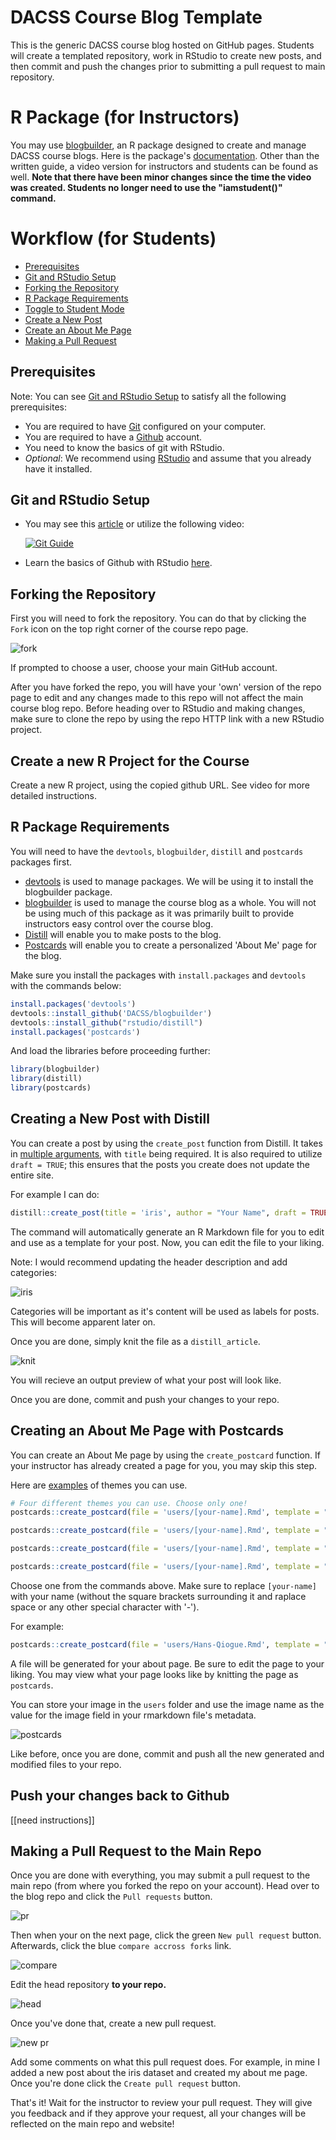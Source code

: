 # DACSS Course Blog Template

This is the generic DACSS course blog hosted on GitHub pages. Students will create a templated repository, work in RStudio to create new posts, and then commit and push the changes prior to submitting a pull request to main repository. 

# R Package (for Instructors)

You may use [blogbuilder](https://github.com/DACSS/blogbuilder), an R package designed to create and manage DACSS course blogs. Here is the package's [documentation](https://github.com/DACSS/blogbuilder/tree/main/man#readme). Other than the written guide, a video version for instructors and students can be found as well. **Note that there have been minor changes since the time the video was created. Students no longer need to use the "iamstudent()" command.**

# Workflow (for Students)
- [Prerequisites](#prerequisites)
- [Git and RStudio Setup](#git-and-rstudio-setup)
- [Forking the Repository](#forking-the-repository)
- [R Package Requirements](#r-package-requirements)
- [Toggle to Student Mode](#toggle-to-student-mode)
- [Create a New Post](#creating-a-new-post-with-distill)
- [Create an About Me Page](#creating-an-about-me-page-with-postcards)
- [Making a Pull Request](#making-a-pull-request-to-the-main-repo)

## Prerequisites
Note: You can see [Git and RStudio Setup](#git-and-rstudio-setup) to satisfy all the following prerequisites:
- You are required to have [Git](https://git-scm.com/) configured on your computer.
- You are required to have a [Github](https://github.com/) account.
- You need to know the basics of git with RStudio.
- _Optional_: We recommend using [RStudio](https://www.rstudio.com/products/rstudio/) and assume that you already have it installed.


## Git and RStudio Setup
- You may see this [article](https://rfortherestofus.com/2021/02/how-to-use-git-github-with-r/) or utilize the following video:

  [![Git Guide](https://i.imgur.com/Py9palp.png)](https://youtu.be/pqWiwcfFz28?list=PL6fG9co6nK8ebkhWSS11z9MWKzRdoqzoTs "Git Guide")
  
- Learn the basics of Github with RStudio [here](https://youtu.be/we6m-B0ioFk).

## Forking the Repository

First you will need to fork the repository. You can do that by clicking the `Fork` icon on the top right corner of the course repo page.

![fork](https://raw.githubusercontent.com/DACSS/course_blog_template/main/_guide/images/fork.png)

If prompted to choose a user, choose your main GitHub account.

After you have forked the repo, you will have your 'own' version of the repo page to edit and any changes made to this repo will not affect the main course blog repo. Before heading over to RStudio and making changes, make sure to clone the repo by using the repo HTTP link with a new RStudio project.

## Create a new R Project for the Course

Create a new R project, using the copied github URL. See video for more detailed instructions.

## R Package Requirements

You will need to have the `devtools`, `blogbuilder`, `distill` and `postcards` packages first.
- [devtools](https://www.r-project.org/nosvn/pandoc/devtools.html) is used to manage packages. We will be using it to install the blogbuilder package.
- [blogbuilder](https://github.com/DACSS/blogbuilder) is used to manage the course blog as a whole. You will not be using much of this package as it was primarily built to provide instructors easy control over the course blog.
- [Distill](https://rstudio.github.io/distill/) will enable you to make posts to the blog.
- [Postcards](https://github.com/seankross/postcards) will enable you to create a personalized 'About Me' page for the blog.

Make sure you install the packages with `install.packages` and `devtools` with the commands below:

``` r
install.packages('devtools')
devtools::install_github('DACSS/blogbuilder')
devtools::install_github("rstudio/distill")
install.packages('postcards')
```

And load the libraries before proceeding further:

``` r
library(blogbuilder)
library(distill)
library(postcards)
```



## Creating a New Post with Distill

You can create a post by using the `create_post` function from Distill. It takes in [multiple arguments](https://rdrr.io/cran/distill/man/create_post.html), with `title` being required. It is also required to utilize `draft = TRUE`; this ensures that the posts you create does not update the entire site.

For example I can do:

``` r
distill::create_post(title = 'iris', author = "Your Name", draft = TRUE)
```

The command will automatically generate an R Markdown file for you to edit and use as a template for your post. Now, you can edit the file to your liking.

Note: I would recommend updating the header description and add categories:

![iris](https://raw.githubusercontent.com/DACSS/course_blog_template/main/_guide/images/iris.png)

Categories will be important as it's content will be used as labels for posts. This will become apparent later on. 

Once you are done, simply knit the file as a `distill_article`.

![knit](https://raw.githubusercontent.com/DACSS/course_blog_template/main/_guide/images/knit.png)

You will recieve an output preview of what your post will look like.

Once you are done, commit and push your changes to your repo.

## Creating an About Me Page with Postcards

You can create an About Me page by using the `create_postcard` function. If your instructor has already created a page for you, you may skip this step.

Here are [examples](https://github.com/seankross/postcards#the-templates) of themes you can use.

``` r
# Four different themes you can use. Choose only one!
postcards::create_postcard(file = 'users/[your-name].Rmd', template = "jolla")

postcards::create_postcard(file = 'users/[your-name].Rmd', template = "jolla-blue")

postcards::create_postcard(file = 'users/[your-name].Rmd', template = "trestles")

postcards::create_postcard(file = 'users/[your-name].Rmd', template = "onofre")
```

Choose one from the commands above. Make sure to replace `[your-name]` with your name (without the square brackets surrounding it and raplace space or any other special character with '-').

For example:
```r
postcards::create_postcard(file = 'users/Hans-Qiogue.Rmd', template = "jolla")
```

A file will be generated for your about page. Be sure to edit the page to your liking. You may view what your page looks like by knitting the page as `postcards`.

You can store your image in the `users` folder and use the image name as the value for the image field in your rmarkdown file's metadata.

![postcards](https://raw.githubusercontent.com/DACSS/course_blog_template/main/_guide/images/postcards.png)

Like before, once you are done, commit and push all the new generated and modified files to your repo.

## Push your changes back to Github

[[need instructions]]

## Making a Pull Request to the Main Repo

Once you are done with everything, you may submit a pull request to the main repo (from where you forked the repo on your account). Head over to the blog repo and click the `Pull requests` button.

![pr](https://raw.githubusercontent.com/DACSS/course_blog_template/main/_guide/images/pr.png)

Then when your on the next page, click the green `New pull request` button. Afterwards, click the blue `compare accross forks` link.

![compare](https://raw.githubusercontent.com/DACSS/course_blog_template/main/_guide/images/compare.png)

Edit the head repository **to your repo.**

![head](https://raw.githubusercontent.com/DACSS/course_blog_template/main/_guide/images/head.png)

Once you've done that, create a new pull request.

![new pr](https://raw.githubusercontent.com/DACSS/course_blog_template/main/_guide/images/new_pr.png)

Add some comments on what this pull request does. For example, in mine I added a new post about the iris dataset and created my about me page. Once you're done click the `Create pull request` button.

That's it! Wait for the instructor to review your pull request. They will give you feedback and if they approve your request, all your changes will be reflected on the main repo and website!
